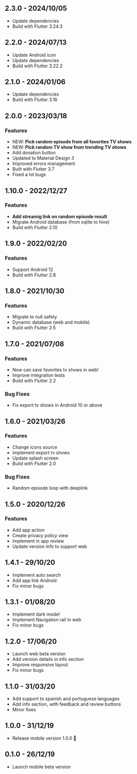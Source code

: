 ## 2.3.0 - 2024/10/05

* Update dependencies
* Build with Flutter 3.24.3

## 2.2.0 - 2024/07/13

* Update Android icon
* Update dependencies
* Build with Flutter 3.22.2

## 2.1.0 - 2024/01/06

* Update dependencies
* Build with Flutter 3.16

## 2.0.0 - 2023/03/18

### Features

* NEW: **Pick random episode from all favorites TV shows**
* NEW: **Pick random TV show from trending TV shows**
* Add donation button
* Updated to Material Design 3
* Improved errors management
* Built with Flutter 3.7
* Fixed a lot bugs

## 1.10.0 - 2022/12/27

### Features

* **Add streamig link on random episode result**
* Migrate Android database (from sqlite to hive)
* Build with Flutter 2.10

## 1.9.0 - 2022/02/20

### Features

* Support Android 12
* Build with Flutter 2.8

## 1.8.0 - 2021/10/30

### Features

* Migrate to null safety
* Dynamic database (web and mobile)
* Build with Flutter 2.5

## 1.7.0 - 2021/07/08

### Features

* Now can save favorites tv shows in web!
* Improve integration tests
* Build with Flutter 2.2

### Bug Fixes

* Fix export tv shows in Android 10 or above

## 1.6.0 - 2021/03/26

### Features

* Change icons source
* Implement export tv shows
* Update splash screen
* Build with Flutter 2.0

### Bug Fixes

* Random episode loop with deeplink

## 1.5.0 - 2020/12/26

### Features

* Add app action
* Create privacy policy view
* Implement in app review
* Update version info to support web

## 1.4.1 - 29/10/20

* Implement auto search
* Add app link Android
* Fix minor bugs

## 1.3.1 - 01/08/20

* Implement dark mode!
* Implement Navigation rail in web
* Fix minor bugs

## 1.2.0 - 17/06/20

* Launch web beta version
* Add version details in info section
* Improve responsive layout
* Fix minor bugs

## 1.1.0 - 31/03/20

* Add support to spanish and portuguese languages
* Add info section, with feedback and review buttons
* Minor fixes

## 1.0.0 - 31/12/19

* Release mobile version 1.0.0 🚀

## 0.1.0 - 26/12/19

* Launch mobile beta version
